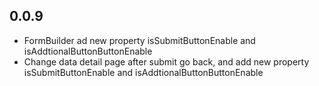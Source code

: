 ## 0.0.9

* FormBuilder ad new property isSubmitButtonEnable and isAddtionalButtonButtonEnable
* Change data detail page after submit go back, and add new property isSubmitButtonEnable and isAddtionalButtonButtonEnable
